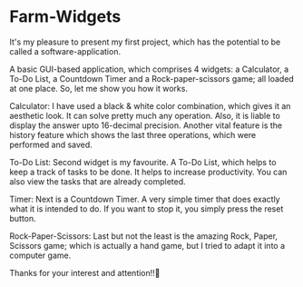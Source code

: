 # Farm-Widgets

It's my pleasure to present my first project, which has the potential to be called a software-application.

A basic GUI-based application, which comprises 4 widgets: a Calculator, a To-Do List, a Countdown Timer and a Rock-paper-scissors game; all loaded at one place.
So, let me show you how it works.

Calculator:
I have used a black & white color combination, which gives it an aesthetic look. It can solve pretty much any operation. Also, it is liable to display the answer 
upto 16-decimal precision. Another vital feature is the history feature which shows the last three operations, which were performed and saved.

To-Do List:
Second widget is my favourite. A To-Do List, which helps to keep a track of tasks to be done. It helps to increase productivity. You can also view the tasks that
are already completed.

Timer:
Next is a Countdown Timer. A very simple timer that does exactly what it is intended to do. If you want to stop it, you simply press the reset button.

Rock-Paper-Scissors:
Last but not the least is the amazing Rock, Paper, Scissors game; which is actually a hand game, but I tried to adapt it into a computer game.

Thanks for your interest and attention!!🙂
